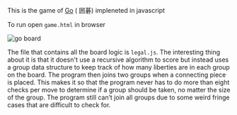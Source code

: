 This is the game of [Go](https://en.wikipedia.org/wiki/Go_\(board_game\)) ( 囲碁) impleneted in javascript

To run open `game.html` in browser 

![go board](https://raw.github.com/gferrin/Go/master/img/board.png)

The file that contains all the board logic is `legal.js`. The interesting thing
about it is that it doesn't use a recursive algorithm to score but instead uses 
a group data structure to keep track of how many liberties are in each group on 
the board. The program then joins two groups when a connecting piece is 
placed. This makes it so that the program never has to do more than eight checks
per move to determine if a group should be taken, no matter the size of the group. 
The program still can’t join all groups due to some weird fringe cases that are 
difficult to check for. 
